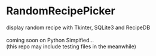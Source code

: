 # RandomRecipePicker
display random recipe with Tkinter, SQLite3 and RecipeDB
<br>
<br>
coming soon on Python Simpified...
<br>
(this repo may include testing files in the meanwhile)
